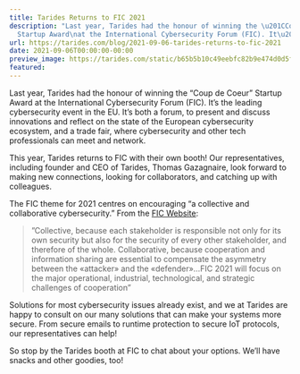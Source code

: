 ```yaml
---
title: Tarides Returns to FIC 2021
description: "Last year, Tarides had the honour of winning the \u201CCoup de Coeur\u201D
  Startup Award\nat the International Cybersecurity Forum (FIC). It\u2019s the\u2026"
url: https://tarides.com/blog/2021-09-06-tarides-returns-to-fic-2021
date: 2021-09-06T00:00:00-00:00
preview_image: https://tarides.com/static/b65b5b10c49eebfc82b9e474d0d5ffe8/0132d/cyber_lock.jpg
featured:
---
```


<p>Last year, Tarides had the honour of winning the &ldquo;Coup de Coeur&rdquo; Startup Award
at the International Cybersecurity Forum (FIC). It&rsquo;s the leading cybersecurity
event in the EU. It&rsquo;s both a forum, to present and discuss innovations and
reflect on the state of the European cybersecurity ecosystem, and a trade fair,
where cybersecurity and other tech professionals can meet and network.</p>
<p>This year, Tarides returns to FIC with their own booth! Our representatives,
including founder and CEO of Tarides, Thomas Gazagnaire, look forward to making
new connections, looking for collaborators, and catching up with colleagues.</p>
<p>The FIC theme for 2021 centres on encouraging &ldquo;a collective and collaborative
cybersecurity.&rdquo; From the <a href="https://www.forum-fic.com/en/home/discover/what-is-the-fic.htm">FIC
Website</a>:</p>
<blockquote>
<p>&rdquo;Collective, because each stakeholder is responsible not only for its own
security but also for the security of every other stakeholder, and therefore of
the whole. Collaborative, because cooperation and information sharing are
essential to compensate the asymmetry between the &laquo;attacker&raquo; and the
&laquo;defender&raquo;&hellip;FIC 2021 will focus on the major operational, industrial,
technological, and strategic challenges of cooperation&rdquo;</p>
</blockquote>
<p>Solutions for most cybersecurity issues already exist, and we at Tarides are
happy to consult on our many solutions that can make your systems more secure.
From secure emails to runtime protection to secure IoT protocols, our
representatives can help!</p>
<p>So stop by the Tarides booth at FIC to chat about your options. We&rsquo;ll have
snacks and other goodies, too!</p>
